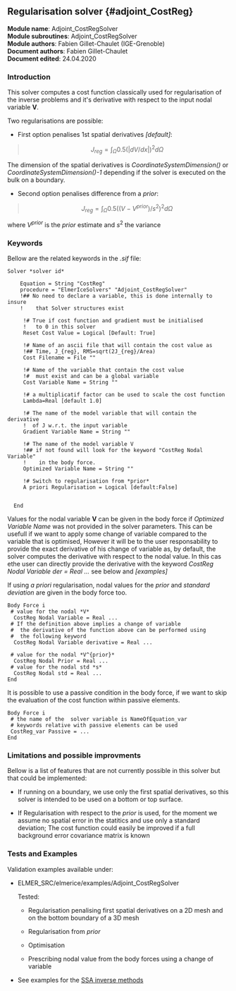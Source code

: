 ## Regularisation solver {#adjoint_CostReg}

**Module name**: Adjoint_CostRegSolver  
**Module subroutines**: Adjoint_CostRegSolver  
**Module authors**: Fabien Gillet-Chaulet (IGE-Grenoble)  
**Document authors**: Fabien Gillet-Chaulet  
**Document edited**: 24.04.2020  


### Introduction
This solver computes a cost function classically used for regularisation of the inverse problems 
and it's derivative with respect to the input nodal variable **V**.

Two regularisations are possible:  

- First option penalises 1st spatial derivatives *[default]*:

> $$ J_{reg} = \int_{\Omega} 0.5  (|dV/dx|)^2 d\Omega $$

The dimension of the spatial derivatives is *CoordinateSystemDimension()* or *CoordinateSystemDimension()-1*
depending if the solver is executed on the bulk on a boundary.

- Second option penalises difference from a *prior*:

> $$ J_{reg} = \int_{\Omega} 0.5  ((V-V^{prior})/s^2)^2 d\Omega $$


where $V^{prior}$ is the *prior* estimate and $s^2$ the variance 


### Keywords

Bellow are the related keywords in the *.sif* file:  


```
Solver *solver id* 
  
    Equation = String "CostReg"  
    procedure = "ElmerIceSolvers" "Adjoint_CostRegSolver"
    !## No need to declare a variable, this is done internally to insure
    !    that Solver structures exist
 
     !# True if cost function and gradient must be initialised 
     !   to 0 in this solver
     Reset Cost Value = Logical [Default: True]

     !# Name of an ascii file that will contain the cost value as
     !## Time, J_{reg}, RMS=sqrt(2J_{reg}/Area)
     Cost Filename = File ""
     
     !# Name of the variable that contain the cost value
     !#  must exist and can be a global variable
     Cost Variable Name = String ""
     
     !# a multiplicatif factor can be used to scale the cost function
     Lambda=Real [default 1.0]
     
     !# The name of the model variable that will contain the derivative
     !  of J w.r.t. the input variable
     Gradient Variable Name = String ""

     !# The name of the model variable V
     !## if not found will look for the keyword "CostReg Nodal Variable" 
     !    in the body force.
     Optimized Variable Name = String ""

     !# Switch to regularisation from *prior*
     A priori Regularisation = Logical [default:False]
     
      
  End

```

Values for the nodal variable **V** can be given in the body force if  *Optimized Variable Name* was
not provided in the solver parameters. 
This can be usefull if we want to apply some change of variable compared to the variable that is optimised,
However it will be to the user responsability to provide the exact derivative of his change of variable 
as, by default, the solver computes the derivative with respect to the nodal value.
In this cas ethe user can directly provide the derivative with the keyword *CostReg Nodal Variable der = Real ...*
see below and *[examples]*

If using *a priori* regularisation, nodal values for the *prior* and *standard deviation* are given in the body force too.

```
Body Force i
 # value for the nodal *V*
  CostReg Nodal Variable = Real ...
 # If the definition above implies a change of variable
 #  the derivative of the function above can be performed using 
 #  the following keyword
  CostReg Nodal Variable derivative = Real ...

 # value for the nodal *V^{prior}*
  CostReg Nodal Prior = Real ...
 # value for the nodal std *s*
  CostReg Nodal std = Real ...
End
```

It is possible to use a passive condition in the body force, if we want to skip the evaluation of the cost function within passive elements.

```
Body Force i
 # the name of the  solver variable is NameOfEquation_var
 # keywords relative with passive elements can be used
 CostReg_var Passive = ...
End
```

### Limitations and possible improvments

Bellow is a list of features that are not currently possible in this solver but that could be implemented:  

- If running on a boundary, we use only the first spatial derivatives, so this solver is intended to be used on a bottom or top surface.

- If Regularisation with respect to the *prior* is used, for the moment we assume no spatial error in the statitics and use only a standard deviation; The cost function could easily be improved if a full background error covariance matrix is known


### Tests and Examples

Validation examples available under:  

- ELMER_SRC/elmerice/examples/Adjoint_CostRegSolver

   Tested:

   - Regularisation penalising first spatial derivatives on a 2D mesh and on the bottom boundary of a 3D mesh 

   - Regularisation from  *prior*

   - Optimisation  

   - Prescribing nodal value from the body forces using a change of variable


- See examples for the [SSA inverse methods](../../examples/SSA_Inverse_Methods)
